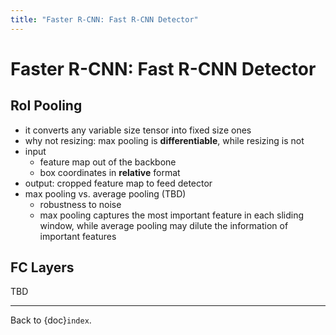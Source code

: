 ```yaml
---
title: "Faster R-CNN: Fast R-CNN Detector"
---
```


# Faster R-CNN: Fast R-CNN Detector

## RoI Pooling

- it converts any variable size tensor into fixed size ones
- why not resizing: max pooling is **differentiable**, while resizing is
  not
- input
  - feature map out of the backbone
  - box coordinates in **relative** format
- output: cropped feature map to feed detector
- max pooling vs. average pooling (TBD)
  - robustness to noise
  - max pooling captures the most important feature in each sliding
    window, while average pooling may dilute the information of
    important features

## FC Layers

TBD

---

Back to {doc}`index`.

```{disqus}

```
